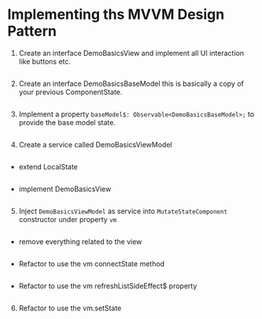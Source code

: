# Implementing ths MVVM Design Pattern

1. Create an interface DemoBasicsView and implement all UI interaction like buttons etc.

```typescript
```

2. Create an interface DemoBasicsBaseModel this is basically a copy of your previous ComponentState.

```typescript
```

3. Implement a property `baseModel$: Observable<DemoBasicsBaseModel>;` to provide the base model state.

```typescript
```

4. Create a service called DemoBasicsViewModel

```typescript
```

- extend LocalState<DemoBasicsBaseModel>

```typescript
```

- implement DemoBasicsView

```typescript
```

5. Inject `DemoBasicsViewModel` as service into `MutateStateComponent` constructor under property `vm`

```typescript
```

- remove everything related to the view

```typescript
```

- Refactor to use the vm connectState method

```typescript
```

- Refactor to use the vm refreshListSideEffect\$ property

```typescript
```

6. Refactor to use the vm.setState

```typescript
```
